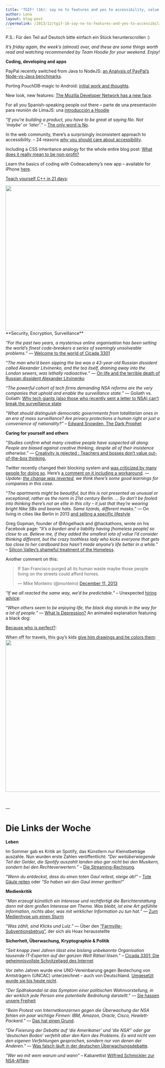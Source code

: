 ```yaml
---
title: 'TGIF! (16): say no to features and yes to accessibility, value creativity, create value, meet Cicada 3301 and a black dog'
author: Lena
layout: blog-post
//permalink: /2013/12/tgif-16-say-no-to-features-and-yes-to-accessibility-value-creativity-create-value-meet-cicada-3301-and-a-black-dog/
---
```

P.S.: Für den Teil auf Deutsch bitte einfach ein Stück herunterscrollen :)

*It’s friday again, the week’s (almost) over, and these are some things worth read and watching recommended by Team Hoodie for your weekend. Enjoy!*

**Coding, developing and apps**

PayPal recently switched from Java to NodeJS: [an Analysis of PayPal’s Node-vs-Java benchmarks][1].

Porting PouchDB-magic to Android: [initial work and thoughts][2].

New look, new features: [The Mozilla Developer Network has a new face][3].<!--more-->

For all you Spanish-speaking people out there – parte de una presentación para reunión de LimaJS: una [introducción a Hoodie][4]

*&#8220;If you’re building a product, you have to be great at saying No. Not ‘maybe’ or ‘later’.&#8221;* – [The only word is No][5].

In the web community, there’s a surprisingly inconsistent approach to accessibility. – 24 reasons [why you should care about accessibility][6].

Including a CSS inheritance analogy for the whole entire blog post: [What does it really mean to be non-profit?][7]

Learn the basics of coding with Codeacademy&#8217;s new app – available for iPhone [here][8].

[Teach yourself C++ in 21 days][9]:

<img class="alignnone" src=" http://img.readitlater.com/i/pbs.twimg.com/media/BbCCsjCCcAA5yqg/RS/w640.png?&ssl=1" alt="" width="550" height="472" />
**Security, Encryption, Surveillance**

*&#8220;For the past two years, a mysterious online organisation has been setting the world&#8217;s finest code-breakers a series of seemingly unsolveable problems.&#8221;* — [Welcome to the world of Cicada 3301][10]

*&#8220;The man who’d been sipping the tea was a 43-year-old Russian dissident called Alexander Litvinenko, and the tea itself, draining away into the London sewers, was lethally radioactive.&#8221;* — [On life and the terrible death of Russian dissident Alexander Litvinenko][11]

*&#8220;The powerful cohort of tech firms demanding NSA reforms are the very companies that uphold and enable the surveillance state.&#8221;* — Goliath vs. Goliath: [Why tech giants (also those who recently sent a letter to NSA) can’t break the surveillance state][12]

*&#8220;What should distinguish democratic governments from totalitarian ones in an era of mass surveillance? Are privacy protections a human right or just a convenience of nationality?&#8221;* – [Edward Snowden, The Dark Prophet][13]

**Caring for yourself and others**

*&#8220;Studies confirm what many creative people have suspected all along: People are biased against creative thinking, despite all of their insistence otherwise.&#8221;* — [Creativity is rejected : Teachers and bosses don’t value out-of-the-box thinking. ][14]

Twitter recently changed their blocking system and [was criticized by many people for doing so][15]. Here&#8217;s [a comment on it including a workaround][16]. –– *Update: [the change was reverted][17], we think there&#8217;s some good learnings for companies in this case.*

*&#8220;The apartments might be beautiful, but this is not presented as unusual or exceptional, rather as the norm in 21st century Berlin. &#8230; So don’t be fooled into thinking there’s not an elite in this city – it just that they’re wearing bright Nike SBs and beanie hats. Same lizards, different masks.&#8221;* — On living in cities like Berlin in 2013 [and selling a specific lifestyle][18]

Greg Gopman, founder of @Angelhack and @hackathons, wrote on his Facebook page: &#8220;*It&#8217;s a burden and a liability having [homeless people] so close to us. Believe me, if they added the smallest iota of value I&#8217;d consider thinking different, but the crazy toothless lady who kicks everyone that gets too close to her cardboard box hasn&#8217;t made anyone&#8217;s life better in a while.&#8221;* – [Silicon Valley&#8217;s shameful treatment of the Homeless][19].

Another comment on this:

<blockquote class="twitter-tweet" width="500">
  <p>
    If San Francisco purged all its human waste maybe those people living on the streets could afford homes.
  </p>

  <p>
    &mdash; Mike Monteiro (@monteiro) <a href="https://twitter.com/monteiro/statuses/410802807646597120">December 11, 2013</a>
  </p>
</blockquote>



*&#8220;If we all reacted the same way, we&#8217;d be predictable.&#8221;* &#8211; Unexpected [hiring advice][20]:



*&#8220;When others seem to be enjoying life, the black dog stands in the way for a lot of people.&#8221;* — [What Is Depression?][21] An animated explanation featuring a black dog:



[Because who is perfect?][22]:



When off for travels, this guy&#8217;s kids [give him drawings and he colors them][23]:
<img class="alignnone" src="http://i.imgur.com/JSeqITi.jpg" alt="" width="763" height="495" />

&nbsp;

––

# Die Links der Woche

**Leben**

Im Sommer gab es Kritik an Spotify, das Künstlern nur Kleinstbeträge auszahle. Nun wurden erste Zahlen veröffentlicht: *&#8220;Der weitüberwiegende Teil der Gelder, die Spotify auszahlt landen also gar nicht bei den Musikern, sondern bei den Rechteverwertern.&#8221;* – [Die Streaming-Rechnung][24].

*&#8220;Wenn du entdeckst, dass du einen toten Gaul reitest, steige ab!&#8221;* – [Tote Gäule reiten][25] oder *&#8220;So haben wir den Gaul immer geritten!&#8221;*

**Medienkritik**

*&#8220;Man erzeugt künstlich ein Interesse und rechtfertigt die Berichterstattung dann mit dem großen Interesse am Thema. Was bleibt, ist eine Art gefühlte Information, nichts aber, was mit wirklicher Information zu tun hat.&#8221;* — [Zum Medienhype um einen Sturm][26]

*&#8220;Was zählt, sind Klicks und Lulz.&#8221;* — Über den [&#8220;Farmville-Subventionsbetrug&#8221;][27], der sich als Hoax herausstellte

**Sicherheit, Überwachung, Kryptographie & Politik**

*&#8220;Seit knapp zwei Jahren lässt eine bislang unbekannte Organisation tausende IT-Experten auf der ganzen Welt Rätsel lösen.&#8221;* – [Cicada 3301: Die geheimnisvollste Schnitzeljagd des Internet][28]

Vor zehn Jahren wurde eine UNO-Vereinbarung gegen Bestechung von Amtsträgern (UNCAC) unterzeichnet &#8211; auch von Deutschland. [Umgesetzt wurde sie bis heute nicht][29].

*&#8220;Der Spähskandal ist das Symptom einer politischen Wahnvorstellung, in der wirklich jede Person eine potentielle Bedrohung darstellt.&#8221;* — [Sie hassen unsere Freiheit][30]

*&#8220;Beim Protest von Internetkonzernen gegen die Überwachung der NSA fehlen ein paar wichtige Firmen: IBM, Amazon, Oracle, Cisco, Hewlett-Packard.&#8221;* — [Das hat einen Grund][31].

*&#8220;Die Fixierung der Debatte auf &#8216;die Amerikaner&#8217; und &#8216;die NSA“&#8217; oder gar &#8216;deutschen Boden&#8217; verfehlt aber den Kern des Problems. Es wird nicht von den eigenen Verfehlungen gesprochen, sondern nur von denen der Anderen.&#8221;* — [Was falsch läuft in der deutschen Überwachungsdebatte][32].

*&#8220;Wer wo mit wem warum und wann&#8221;* &#8211; Kabarettist [Wilfried Schmickler zur NSA-Affäre][33]:

 [1]: https://vividcortex.com/blog/2013/12/09/analysis-of-paypals-node-vs-java-benchmarks/
 [2]: http://nolanlawson.com/2013/12/08/porting-pouchdb-to-android-initial-work-and-thoughts/
 [3]: https://hacks.mozilla.org/2013/12/the-mozilla-developer-network-has-a-new-face/
 [4]: https://speakerdeck.com/lupomontero/introduccion-a-hoodie
 [5]: http://insideintercom.io/product-strategy-means-saying-no/
 [6]: http://24ways.org/2013/why-bother-with-accessibility/
 [7]: http://john.onolan.org/what-it-means-to-be-non-profit/
 [8]: https://itunes.apple.com/de/app/codecademy-hour-of-code/id762950096?affId=1906666
 [9]: http://img.readitlater.com/i/pbs.twimg.com/media/BbCCsjCCcAA5yqg/RS/w640.png?&ssl=1
 [10]: http://www.telegraph.co.uk/technology/internet/10468112/The-internet-mystery-that-has-the-world-baffled.html
 [11]: https://medium.com/matter/6cfeae2f4b53/
 [12]: http://www.salon.com/2013/12/10/goliath_vs_goliath_why_tech_giants_cannot_break_the_surveillance_state/
 [13]: http://cryptome.org/2013/12/snowden-dark-prophet.htm
 [14]: http://www.slate.com/articles/health_and_science/science/2013/12/creativity_is_rejected_teachers_and_bosses_don_t_value_out_of_the_box_thinking.html
 [15]: http://storify.com/aprotim/twitter-s-block-changes
 [16]: http://hypatia.ca/2013/12/12/changes-to-twitters-block-behavior-and-a-workaround/
 [17]: https://blog.twitter.com/2013/reverting-the-changes-to-block-functionality
 [18]: http://issyvoo.de/fuck-your-fancy-apartment/
 [19]: http://www.newrepublic.com/article/115896/tech-and-homelessness-essential-conservatism-silicon-valley
 [20]: https://www.youtube.com/watch?v=kyqGdQEvTHI
 [21]: http://m.youtube.com/watch?v=vBjl7yqLWOw&desktop_uri=%2Fwatch%3Fv%3DvBjl7yqLWOw
 [22]: http://www.youtube.com/watch?feature=player_embedded&v=E8umFV69fNg
 [23]: http://imgur.com/a/WD4uy
 [24]: http://www.dirkvongehlen.de/index.php/netz/mit-musik-geld-verdienen-die-streaming-rechnung/
 [25]: http://hofrat.tumblr.com/post/58170291211/tote-gaeule-reiten
 [26]: http://www.blog-cj.de/blog/2013/12/07/xaver-franz-peter-und-der-attrappen-journalismus/
 [27]: http://woerter.de/blog/articles/kuehe-melken-die-es-nicht-gibt
 [28]: http://www.heise.de/security/meldung/Cicada-3301-Die-geheimnisvollste-Schnitzeljagd-des-Internet-2054956.html
 [29]: http://www.sueddeutsche.de/wirtschaft/bestechung-von-abgeordneten-einfach-nur-noch-peinlich-1.1838887
 [30]: http://www.spiegel.de/artikel/a-938183.html
 [31]: http://www.faz.net/aktuell/feuilleton/debatten/ueberwachung/unternehmen-in-der-spaehaffaere-der-geheimdienst-ist-doch-grossartig-12704657.html
 [32]: http://peira.org/der-gewollte-feind-im-inneren/
 [33]: http://www.youtube.com/watch?feature=player_embedded&v=q3GMw_4x620
